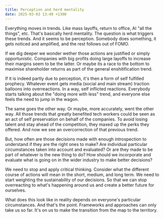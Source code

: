 ```yaml
---
title: Perception and herd mentality
date: 2025-03-03 13:49 +1300
---
```

Everything moves in trends. Like mass layoffs, return to office, AI "all the things", etc. That's basically herd mentality. The question is what triggers these trends. And it seems to be perception. Somebody does something, it gets noticed and amplified, and the rest follows out of FOMO.

If we dig deeper we wonder wether those actions are justified or simply opportunistic. Companies with big profits doing large layoffs to increase their margins seem to be the latter. Or maybe its a race to the bottom to maximise shareholder returns as part of the general enshitification trend.

If it is indeed partly due to perception, it's then a form of self fulfilled prophecy. Whatever event gets media (social and main stream) traction balloons into overreactions. In a way, self inflicted reactions. Everybody starts talking about the "doing more with less" trend, and everyone else feels the need to jump in the wagon.

The same goes the other way. Or maybe, more accurately, went the other way. All those trends that greatly benefited tech workers could be seen as an act of self preservation on behalf of the companies. To avoid losing talent and stay ahead of the competition, they maxed up the perks they offered. And now we see an overcorrection of that previous trend.

But, how often are those decisions made with enough introspection to understand if they are the right ones to make? Are individual particular circumstances taken into account and evaluated? Or are they made to be part of whatever is the new thing to do? How should we incorporate and evaluate what is going on in the wider industry to make better decisions?

We need to stop and apply critical thinking. Consider what the different course of actions will mean in the short, medium, and long term. We need to start weighting the sustainability of our decisions. So that we can stop overreacting to what's happening around us and create a better future for ourselves.

What does this look like in reality depends on everyone's particular circumstances. And that's the point. Frameworks and approaches can only take us so far. It's on us to make the transition from the map to the territory.